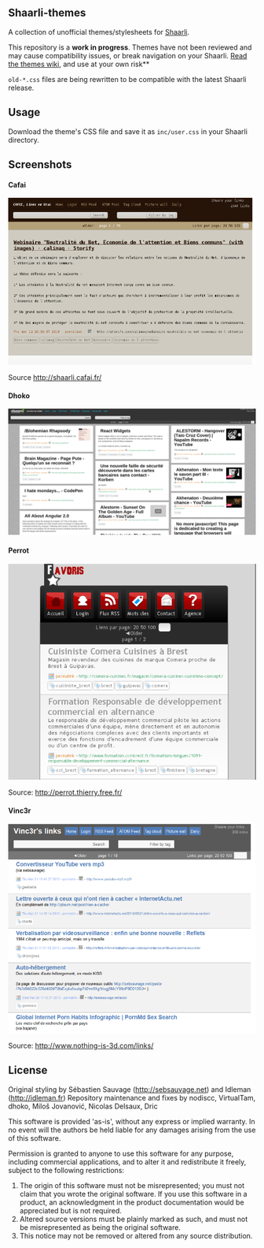 ## Shaarli-themes
A collection of unofficial themes/stylesheets for [Shaarli](https://github.com/shaarli/Shaarli).  

This repository is a **work in progress**. Themes have not been reviewed and may cause compatibility issues, or break navigation on your Shaarli. [Read the themes wiki](https://github.com/shaarli/shaarli-themes/wiki), and use at your own risk**

`old-*.css` files are being rewritten to be compatible with the latest Shaarli release.

## Usage

Download the theme's CSS file and save it as `inc/user.css` in your Shaarli directory.


## Screenshots

#### Cafai
![](cafai.png)

Source http://shaarli.cafai.fr/

#### Dhoko
![](dhoko.png)

#### Perrot
![](perrot.png)

Source: http://perrot.thierry.free.fr/

#### Vinc3r
![](vinc3r.png)

Source: http://www.nothing-is-3d.com/links/

## License
Original styling by Sébastien Sauvage (http://sebsauvage.net) and Idleman (http://idleman.fr) 
Repository maintenance and fixes by nodiscc, VirtualTam, dhoko, Miloš Jovanović, Nicolas Delsaux, Dric


  This software is provided 'as-is', without any express or implied
  warranty.  In no event will the authors be held liable for any damages
  arising from the use of this software.

  Permission is granted to anyone to use this software for any purpose,
  including commercial applications, and to alter it and redistribute it
  freely, subject to the following restrictions:

  1. The origin of this software must not be misrepresented; you must not
     claim that you wrote the original software. If you use this software
     in a product, an acknowledgment in the product documentation would be
     appreciated but is not required.
  2. Altered source versions must be plainly marked as such, and must not be
     misrepresented as being the original software.
  3. This notice may not be removed or altered from any source distribution.